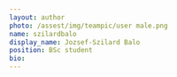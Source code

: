 ```yaml
---
layout: author
photo: /assest/img/teampic/user male.png 
name: szilardbalo
display_name: Jozsef-Szilard Balo
position: BSc student
bio:
---
```

